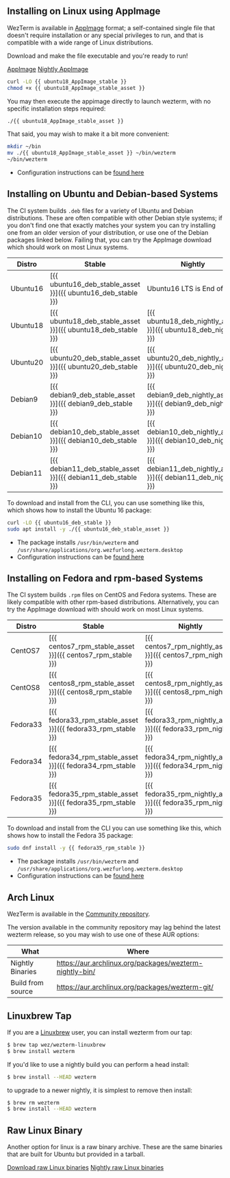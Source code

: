 ## Installing on Linux using AppImage

WezTerm is available in [AppImage](https://appimage.org/) format; a
self-contained single file that doesn't require installation or
any special privileges to run, and that is compatible with a wide
range of Linux distributions.

Download and make the file executable and you're ready to run!

<a href="{{ ubuntu18_AppImage_stable }}" class="btn">AppImage</a>
<a href="{{ ubuntu18_AppImage_nightly }}" class="btn">Nightly AppImage</a>

```bash
curl -LO {{ ubuntu18_AppImage_stable }}
chmod +x {{ ubuntu18_AppImage_stable_asset }}
```

You may then execute the appimage directly to launch wezterm, with no
specific installation steps required:

```bash
./{{ ubuntu18_AppImage_stable_asset }}
```

That said, you may wish to make it a bit more convenient:

```bash
mkdir ~/bin
mv ./{{ ubuntu18_AppImage_stable_asset }} ~/bin/wezterm
~/bin/wezterm
```

* Configuration instructions can be [found here](../config/files.html)

## Installing on Ubuntu and Debian-based Systems

The CI system builds `.deb` files for a variety of Ubuntu and Debian distributions.
These are often compatible with other Debian style systems; if you don't find one
that exactly matches your system you can try installing one from an older version
of your distribution, or use one of the Debian packages linked below.  Failing that,
you can try the AppImage download which should work on most Linux systems.

|Distro      | Stable           | Nightly             |
|------------|------------------|---------------------|
|Ubuntu16    |[{{ ubuntu16_deb_stable_asset }}]({{ ubuntu16_deb_stable }}) |Ubuntu16 LTS is End of Life|
|Ubuntu18    |[{{ ubuntu18_deb_stable_asset }}]({{ ubuntu18_deb_stable }}) |[{{ ubuntu18_deb_nightly_asset }}]({{ ubuntu18_deb_nightly }})|
|Ubuntu20    |[{{ ubuntu20_deb_stable_asset }}]({{ ubuntu20_deb_stable }})  |[{{ ubuntu20_deb_nightly_asset }}]({{ ubuntu20_deb_nightly }})|
|Debian9     |[{{ debian9_deb_stable_asset }}]({{ debian9_deb_stable }}) |[{{ debian9_deb_nightly_asset }}]({{ debian9_deb_nightly }})|
|Debian10    |[{{ debian10_deb_stable_asset }}]({{ debian10_deb_stable }}) |[{{ debian10_deb_nightly_asset }}]({{ debian10_deb_nightly }})|
|Debian11    |[{{ debian11_deb_stable_asset }}]({{ debian11_deb_stable }}) |[{{ debian11_deb_nightly_asset }}]({{ debian11_deb_nightly }})|

To download and install from the CLI, you can use something like this, which
shows how to install the Ubuntu 16 package:

```bash
curl -LO {{ ubuntu16_deb_stable }}
sudo apt install -y ./{{ ubuntu16_deb_stable_asset }}
```

* The package installs `/usr/bin/wezterm` and `/usr/share/applications/org.wezfurlong.wezterm.desktop`
* Configuration instructions can be [found here](../config/files.html)

## Installing on Fedora and rpm-based Systems

The CI system builds `.rpm` files on CentOS and Fedora systems.
These are likely compatible with other rpm-based distributions.
Alternatively, you can try the AppImage download with should work
on most Linux systems.

|Distro      | Stable           | Nightly             |
|------------|------------------|---------------------|
|CentOS7     |[{{ centos7_rpm_stable_asset }}]({{ centos7_rpm_stable }}) |[{{ centos7_rpm_nightly_asset }}]({{ centos7_rpm_nightly }})|
|CentOS8     |[{{ centos8_rpm_stable_asset }}]({{ centos8_rpm_stable }}) |[{{ centos8_rpm_nightly_asset }}]({{ centos8_rpm_nightly }})|
|Fedora33    |[{{ fedora33_rpm_stable_asset }}]({{ fedora33_rpm_stable }}) |[{{ fedora33_rpm_nightly_asset }}]({{ fedora33_rpm_nightly }})|
|Fedora34    |[{{ fedora34_rpm_stable_asset }}]({{ fedora34_rpm_stable }}) |[{{ fedora34_rpm_nightly_asset }}]({{ fedora34_rpm_nightly }})|
|Fedora35    |[{{ fedora35_rpm_stable_asset }}]({{ fedora35_rpm_stable }}) |[{{ fedora35_rpm_nightly_asset }}]({{ fedora35_rpm_nightly }})|

To download and install from the CLI you can use something like this, which
shows how to install the Fedora 35 package:

```bash
sudo dnf install -y {{ fedora35_rpm_stable }}
```

* The package installs `/usr/bin/wezterm` and `/usr/share/applications/org.wezfurlong.wezterm.desktop`
* Configuration instructions can be [found here](../config/files.html)

## Arch Linux

WezTerm is available in the [Community repository](https://archlinux.org/packages/community/x86_64/wezterm/).

The version available in the community repository may lag behind the latest wezterm release, so you may
wish to use one of these AUR options:

|What                 |Where|
|---------------------|-|
|Nightly Binaries     |<https://aur.archlinux.org/packages/wezterm-nightly-bin/>|
|Build from source    |<https://aur.archlinux.org/packages/wezterm-git/>|

## Linuxbrew Tap

If you are a [Linuxbrew](https://docs.brew.sh/Homebrew-on-Linux) user, you can install
wezterm from our tap:

```bash
$ brew tap wez/wezterm-linuxbrew
$ brew install wezterm
```

If you'd like to use a nightly build you can perform a head install:

```bash
$ brew install --HEAD wezterm
```

to upgrade to a newer nightly, it is simplest to remove then
install:

```bash
$ brew rm wezterm
$ brew install --HEAD wezterm
```

## Raw Linux Binary

Another option for linux is a raw binary archive.  These are the same binaries that
are built for Ubuntu but provided in a tarball.

<a href="{{ linux_raw_bin_stable }}" class="btn">Download raw Linux binaries</a>
<a href="{{ linux_raw_bin_nightly }}" class="btn">Nightly raw Linux binaries</a>


